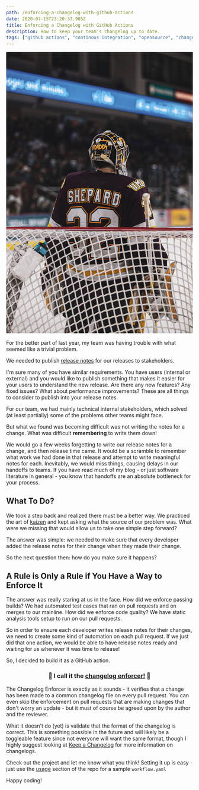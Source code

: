 ```yaml
---
path: /enforcing-a-changelog-with-github-actions
date: 2020-07-15T23:20:37.905Z
title: Enforcing a Changelog with GitHub Actions
description: How to keep your team's changelog up to date.
tags: ["github actions", "continous integration", "opensource", "changelogs", "devops"]
---
```

![](../assets/logan-weaver-_-aqiq8y_sy-unsplash.jpg "Photo by LOGAN WEAVER on Unsplash")

For the better part of last year, my team was having trouble with what seemed like a trivial problem. 

We needed to publish [release notes](https://en.wikipedia.org/wiki/Release_notes) for our releases to stakeholders.

I'm sure many of you have similar requirements. You have users (internal or external) and you would like to publish something that makes it easier for your users to understand the new release. Are there any new features? Any fixed issues? What about performance improvements? These are all things to consider to publish into your release notes.

For our team, we had mainly technical internal stakeholders, which solved (at least partially) some of the problems other teams might face.

But what we found was becoming difficult was not writing the notes for a change. What was difficult **remembering** to write them down! 

We would go a few weeks forgetting to write our release notes for a change, and then release time came. It would be a scramble to remember what work we had done in that release and attempt to write meaningful notes for each. Inevitably, we would miss things, causing delays in our handoffs to teams. If you have read much of my blog - or just software literature in general - you know that handoffs are an absolute bottleneck for your process.

## What To Do?

We took a step back and realized there must be a better way. We practiced the art of [kaizen](https://dangoslen.me/blog/how-to-introduce-kaizen-to-your-team/) and kept asking what the source of our problem was. What were we missing that would allow us to take one simple step forward?

The answer was simple: we needed to make sure that every developer added the release notes for their change when they made their change.

So the next question then: how do you make sure it happens? 

## A Rule is Only a Rule if You Have a Way to Enforce It

The answer was really staring at us in the face. How did we enforce passing builds? We had automated test cases that ran on pull requests and on merges to our mainline. How did we enforce code quality? We have static analysis tools setup to run on our pull requests.

So in order to ensure each developer writes release notes for their changes, we need to create some kind of automation on each pull request. If we just did that one action, we would be able to have release notes ready and waiting for us whenever it was time to release!

So, I decided to build it as a GitHub action. 

<h3><p align="center">💪 I call it the <a href="https://github.com/dangoslen/changelog-enforcer/">changelog enforcer!</a> 💪</p></h3>

The Changelog Enforcer is exactly as it sounds - it verifies that a change has been made to a common changelog file on every pull request. You can even skip the enforcement on pull requests that are making changes that don't worry an update - but it must of course be agreed upon by the author and the reviewer.

What it doesn't do (yet) is validate that the format of the changelog is correct. This is something possible in the future and will likely be a toggleable feature since not everyone will want the same format, though I highly suggest looking at [Keep a Changelog](https://keepachangelog.com/en/1.0.0/) for more information on changelogs.

Check out the project and let me know what you think! Setting it up is easy - just use the [usage](https://github.com/dangoslen/changelog-enforcer#usage) section of the repo for a sample `workflow.yaml`

Happy coding!